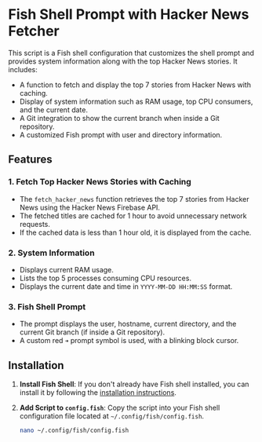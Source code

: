 # Fish Shell Prompt with Hacker News Fetcher

This script is a Fish shell configuration that customizes the shell prompt and provides system information along with the top Hacker News stories. It includes:
- A function to fetch and display the top 7 stories from Hacker News with caching.
- Display of system information such as RAM usage, top CPU consumers, and the current date.
- A Git integration to show the current branch when inside a Git repository.
- A customized Fish prompt with user and directory information.

## Features

### 1. **Fetch Top Hacker News Stories with Caching**
- The `fetch_hacker_news` function retrieves the top 7 stories from Hacker News using the Hacker News Firebase API.
- The fetched titles are cached for 1 hour to avoid unnecessary network requests.
- If the cached data is less than 1 hour old, it is displayed from the cache.
  
### 2. **System Information**
- Displays current RAM usage.
- Lists the top 5 processes consuming CPU resources.
- Displays the current date and time in `YYYY-MM-DD HH:MM:SS` format.

### 3. **Fish Shell Prompt**
- The prompt displays the user, hostname, current directory, and the current Git branch (if inside a Git repository).
- A custom red `➜` prompt symbol is used, with a blinking block cursor.

## Installation

1. **Install Fish Shell**:
   If you don't already have Fish shell installed, you can install it by following the [installation instructions](https://fishshell.com/).
   
2. **Add Script to `config.fish`**:
   Copy the script into your Fish shell configuration file located at `~/.config/fish/config.fish`.

   ```bash
   nano ~/.config/fish/config.fish
